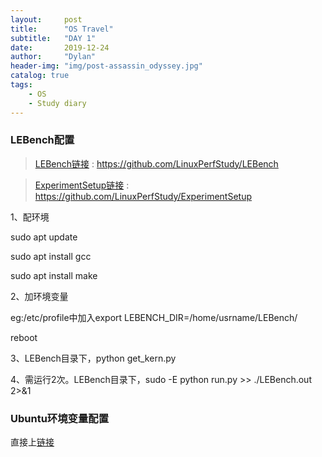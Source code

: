 ```yaml
---
layout:     post
title:      "OS Travel"
subtitle:   "DAY 1"
date:       2019-12-24
author:     "Dylan"
header-img: "img/post-assassin_odyssey.jpg"
catalog: true
tags:
    - OS
    - Study diary
---
```




### LEBench配置

> [LEBench链接](https://github.com/LinuxPerfStudy/LEBench) : https://github.com/LinuxPerfStudy/LEBench

> [ExperimentSetup链接](https://github.com/LinuxPerfStudy/ExperimentSetup) : https://github.com/LinuxPerfStudy/ExperimentSetup

1、配环境

sudo apt update

sudo apt install gcc

sudo apt install make

2、加环境变量

eg:/etc/profile中加入export LEBENCH_DIR=/home/usrname/LEBench/

reboot

3、LEBench目录下，python get_kern.py

4、需运行2次。LEBench目录下，sudo -E python run.py >> ./LEBench.out 2>&1



### Ubuntu环境变量配置

直接上[链接](https://blog.csdn.net/netwalk/article/details/9455893)
